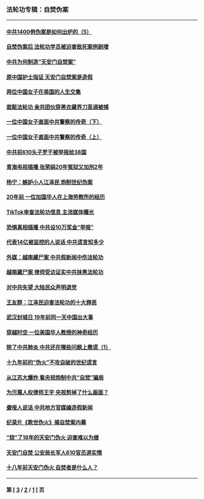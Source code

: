 ### 法轮功专辑：自焚伪案
---
#### [中共1400例伪案是如何出炉的（5）](../../pages/nf5562/n13226831.md?05120430) 
#### [自焚伪案后 法轮功学员被迫害致死案例剧增](../../pages/nf5562/n13190600.md?05120430) 
#### [中共为何制造“天安门自焚案”](../../pages/nf5562/n13183270.md?05120430) 
#### [原中国护士指证 天安门自焚案是造假](../../pages/nf5562/n13172289.md?05120430) 
#### [两位中国女子在美国的人生交集](../../pages/nf5562/n13156138.md?05120430) 
#### [栽赃法轮功 亲共团伙穿黑衣藏界刀高调被捕](../../pages/nf5562/n13073780.md?05120430) 
#### [一位中国女子直面中共警察的传奇（下）](../../pages/nf5562/n12989706.md?05120430) 
#### [一位中国女子直面中共警察的传奇（上）](../../pages/nf5562/n12985072.md?05120430) 
#### [中共前610头子罗干被举报给38国](../../pages/nf5562/n12975419.md?05120430) 
#### [青海电视插播 张荣娟20年冤狱又加刑2年](../../pages/nf5562/n12738166.md?05120430) 
#### [杨宁：嫉妒小人江泽民 炮制世纪伪案](../../pages/nf5562/n12724108.md?05120430) 
#### [20年前 一位加国华人在上海劳教所的经历](../../pages/nf5562/n12707932.md?05120430) 
#### [TikTok审查法轮功信息 主流媒体曝光](../../pages/nf5562/n12362336.md?05120430) 
#### [恐惧真相插播 中共设10万奖金“举报”](../../pages/nf5562/n12306396.md?05120430) 
#### [代表14亿被监控的人说话 中共谎言知多少](../../pages/nf5562/n12297484.md?05120430) 
#### [外媒：越南藏尸案 中共假新闻中伤法轮功](../../pages/nf5562/n12264411.md?05120430) 
#### [越南藏尸案 律师受访证实中共抹黑法轮功](../../pages/nf5562/n12261878.md?05120430) 
#### [对中共失望 大陆民众声明退党](../../pages/nf5562/n12187315.md?05120430) 
#### [王友群：江泽民迫害法轮功的十大罪恶](../../pages/nf5562/n12169074.md?05120430) 
#### [武汉封城日 19年前同一天中国出大事](../../pages/nf5562/n12150901.md?05120430) 
#### [穿越时空  一位美国华人教授的神奇经历](../../pages/nf5562/n12097460.md?05120430) 
#### [除了中共肺炎 中共还在哪些问题上撒谎（1）](../../pages/nf5562/n11955770.md?05120430) 
#### [十九年前的“伪火”不攻自破的世纪谎言](../../pages/nf5562/n11813238.md?05120430) 
#### [从江苏大爆炸 看央视炮制中共“自焚”骗局](../../pages/nf5562/n11140275.md?05120430) 
#### [为污蔑人权律师王宇 央视剪掉了什么画面？](../../pages/nf5562/n11130142.md?05120430) 
#### [聋哑人说话 中共地方官媒编造假新闻](../../pages/nf5562/n11006067.md?05120430) 
#### [纪录片《欺世伪火》揭自焚案内幕](../../pages/nf5562/n11002664.md?05120430) 
#### [“烧”了18年的天安门伪火 迫害难以为继](../../pages/nf5562/n10996660.md?05120430) 
#### [天安门自焚 公安局长军人610官员道实情](../../pages/nf5562/n10997098.md?05120430) 
#### [十八年前天安门伪火 自焚者是什么人？](../../pages/nf5562/n10996556.md?05120430) 

---
#### 第 [ [3](./3.md?05120430) / [2](./2.md?05120430) / [1](./1.md?05120430) ] 页
